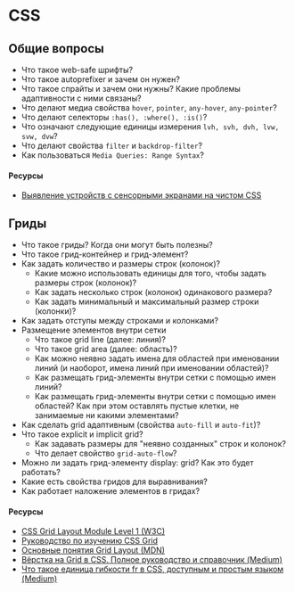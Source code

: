 # CSS

## Общие вопросы

* Что такое web-safe шрифты?
* Что такое autoprefixer и зачем он нужен?
* Что такое спрайты и зачем они нужны? Какие проблемы адаптивности с ними связаны?
* Что делают медиа свойства `hover`, `pointer`, `any-hover`, `any-pointer`?
* Что делают селекторы `:has(), :where(), :is()`?
* Что означают следующие единицы измерения `lvh, svh, dvh, lvw, svw, dvw`?
* Что делают свойства `filter` и `backdrop-filter`?
* Как пользоваться `Media Queries: Range Syntax`?

#### Ресурсы

* [Выявление устройств с сенсорными экранами на чистом CSS](https://habr.com/ru/company/ruvds/blog/556156/)

## Гриды

* Что такое гриды? Когда они могут быть полезны?
* Что такое грид-контейнер и грид-элемент?
* Как задать количество и размеры строк (колонок)?
  * Какие можно использовать единицы для того, чтобы задать размеры строк (колонок)?
  * Как задать несколько строк (колонок) одинакового размера?
  * Как задать минимальный и максимальный размер строки (колонки)?
* Как задать отступы между строками и колонками?
* Размещение элементов внутри сетки
  * Что такое grid line (далее: линия)?
  * Что такое grid area (далее: область)?
  * Как можно неявно задать имена для областей при именовании линий (и наоборот, имена линий при именовании областей)?
  * Как размещать грид-элементы внутри сетки с помощью имен линий?
  * Как размещать грид-элементы внутри сетки с помощью имен областей? Как при этом оставлять пустые клетки, не занимаемые ни какими элементами?
* Как сделать grid адаптивным (свойства `auto-fill` и `auto-fit`)?
* Что такое explicit и implicit grid?
  * Как задавать размеры для "неявно созданных" строк и колонок?
  * Что делает свойство `grid-auto-flow`?
* Можно ли задать грид-элементу display: grid? Как это будет работать?
* Какие есть свойства гридов для выравнивания?
* Как работает наложение элементов в гридах?

#### Ресурсы

* [CSS Grid Layout Module Level 1 (W3C)](https://www.w3.org/TR/css-grid-1/)
* [Руководство по изучению CSS Grid](https://learncssgrid.com/)
* [Основные понятия Grid Layout (MDN)](https://developer.mozilla.org/ru/docs/Web/CSS/CSS_Grid_Layout/Basic_Concepts_of_Grid_Layout)
* [Вёрстка на Grid в CSS. Полное руководство и справочник (Medium)](https://medium.com/@stasonmars/%D0%B2%D0%B5%CC%88%D1%80%D1%81%D1%82%D0%BA%D0%B0-%D0%BD%D0%B0-grid-%D0%B2-css-%D0%BF%D0%BE%D0%BB%D0%BD%D0%BE%D0%B5-%D1%80%D1%83%D0%BA%D0%BE%D0%B2%D0%BE%D0%B4%D1%81%D1%82%D0%B2%D0%BE-%D0%B8-%D1%81%D0%BF%D1%80%D0%B0%D0%B2%D0%BE%D1%87%D0%BD%D0%B8%D0%BA-220508316f8b)
* [Что такое единица гибкости fr в CSS, доступным и простым языком (Medium)](https://medium.com/@stasonmars/%D1%87%D1%82%D0%BE-%D1%82%D0%B0%D0%BA%D0%BE%D0%B5-%D0%B5%D0%B4%D0%B8%D0%BD%D0%B8%D1%86%D0%B0-%D0%B3%D0%B8%D0%B1%D0%BA%D0%BE%D1%81%D1%82%D0%B8-fr-%D0%B2-css-%D0%B4%D0%BE%D1%81%D1%82%D1%83%D0%BF%D0%BD%D1%8B%D0%BC-%D0%B8-%D0%BF%D1%80%D0%BE%D1%81%D1%82%D1%8B%D0%BC-%D1%8F%D0%B7%D1%8B%D0%BA%D0%BE%D0%BC-2a3794c4444)
